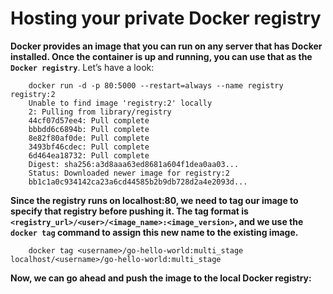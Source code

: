 # Hosting your private Docker registry

**Docker provides an image that you can run on any server that has Docker installed. Once the container is up and running, you can use that as the `Docker registry`**. Let’s have a look:
```shell
    docker run -d -p 80:5000 --restart=always --name registry registry:2
    Unable to find image 'registry:2' locally
    2: Pulling from library/registry
    44cf07d57ee4: Pull complete 
    bbbdd6c6894b: Pull complete 
    8e82f80af0de: Pull complete 
    3493bf46cdec: Pull complete 
    6d464ea18732: Pull complete 
    Digest: sha256:a3d8aaa63ed8681a604f1dea0aa03...
    Status: Downloaded newer image for registry:2
    bb1c1a0c934142ca23a6cd44585b2b9db728d2a4e2093d...
```

**Since the registry runs on localhost:80, we need to tag our image to specify that registry before pushing it. The tag format is `<registry_url>/<user>/<image_name>:<image_version>`, and we use the `docker tag` command to assign this new name to the existing image.**

```shell
    docker tag <username>/go-hello-world:multi_stage localhost/<username>/go-hello-world:multi_stage
```

**Now, we can go ahead and push the image to the local Docker registry:**